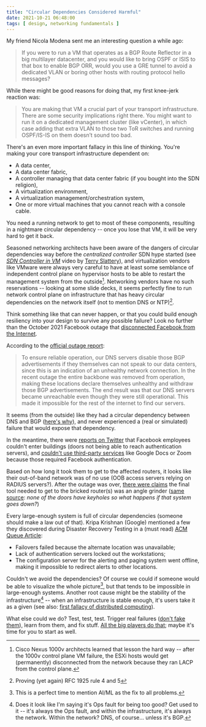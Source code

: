 ```yaml
---
title: "Circular Dependencies Considered Harmful"
date: 2021-10-21 06:48:00
tags: [ design, networking fundamentals ]
---
```

My friend Nicola Modena sent me an interesting question a while ago:

> If you were to run a VM that operates as a BGP Route Reflector in a big multilayer datacenter, and you would like to bring OSPF or ISIS to that box to enable BGP ORR, would you use a GRE tunnel to avoid a dedicated VLAN or boring other hosts with routing protocol hello messages?

While there might be good reasons for doing that, my first knee-jerk reaction was:
<!--more-->
> You are making that VM a crucial part of your transport infrastructure. There are some security implications right there. You might want to run it on a dedicated management cluster (like vCenter), in which case adding that extra VLAN to those two ToR switches and running OSPF/IS-IS on them doesn’t sound too bad.

There's an even more important fallacy in this line of thinking. You're making your core transport infrastructure dependent on:

* A data center,
* A data center fabric, 
* A controller managing that data center fabric (if you bought into the SDN religion),
* A virtualization environment, 
* A virtualization management/orchestration system,
* One or more virtual machines that you cannot reach with a console cable.

You need a running network to get to most of these components, resulting in a nightmare circular dependency -- once you lose that VM, it will be very hard to get it back.

Seasoned networking architects have been aware of the dangers of circular dependencies way before the *centralized controller* SDN hype started (see *[SDN Controller in VM](https://my.ipspace.net/bin/get/SDNMonitor/D1%20-%20SDN%20Controller%20in%20a%20VM.mp4?doccode=SDNMonitor)* video by [Terry Slattery](https://www.ipspace.net/Author:Terry_Slattery)), and virtualization vendors like VMware were always very careful to have at least some semblance of independent control plane on hypervisor hosts to be able to restart the management system from the outside[^CD-1000v]. Networking vendors have no such reservations -- looking at some slide decks, it seems perfectly fine to run network control plane on infrastructure that has heavy circular dependencies on the network itself (not to mention DNS or NTP)[^CD-Rule4].

[^CD-1000v]: Cisco Nexus 1000v architects learned that lesson the hard way -- after the 1000v control plane VM failure, the ESXi hosts would get (permanently) disconnected from the network because they ran LACP from the control plane.

[^CD-Rule4]: Proving (yet again) RFC 1925 rule 4 and 5
 
Think something like that can never happen, or that you could build enough resiliency into your design to survive any possible failure? Look no further than the October 2021 Facebook outage that [disconnected Facebook from the Internet](https://blog.cloudflare.com/october-2021-facebook-outage/).

According to the [official outage report](https://engineering.fb.com/2021/10/05/networking-traffic/outage-details/):

> To ensure reliable operation, our DNS servers disable those BGP advertisements if they themselves can not speak to our data centers, since this is an indication of an unhealthy network connection. In the recent outage the entire backbone was removed from operation,  making these locations declare themselves unhealthy and withdraw those BGP advertisements. The end result was that our DNS servers became unreachable even though they were still operational. This made it impossible for the rest of the internet to find our servers. 

It seems (from the outside) like they had a circular dependency between DNS and BGP ([here's why](https://news.ycombinator.com/item?id=28764214)), and never experienced a (real or simulated) failure that would expose that dependency.

In the meantime, there were [reports on Twitter](https://arstechnica.com/information-technology/2021/10/facebook-instagram-whatsapp-and-oculus-are-down-heres-what-we-know/) that Facebook employees couldn't enter buildings (doors not being able to reach authentication servers), and [couldn't use third-party services](https://www.theverge.com/2021/10/4/22709575/facebook-outage-instagram-whatsapp) like Google Docs or Zoom because those required Facebook authentication.

Based on how long it took them to get to the affected routers, it looks like their out-of-band network was of no use (OOB access servers relying on RADIUS servers?). After the outage was over, [there were claims](https://twitter.com/cullend/status/1445156376934862848) the final tool needed to get to the bricked router(s) was an angle grinder  ([same source](https://twitter.com/cullend/status/1445157085591871489): *none of the doors have keyholes so what happens if that system goes down?*)

Every large-enough system is full of circular dependencies (someone should make a law out of that). Kripa Krishnan (Google) mentioned a few they discovered during Disaster Recovery Testing in a (must read) [ACM Queue Article](https://queue.acm.org/detail.cfm?id=2371516):

* Failovers failed because the alternate location was unavailable;
* Lack of authentication servers locked out the workstations;
* The configuration server for the alerting and paging system went offline, making it impossible to redirect alerts to other locations.

Couldn't we avoid the dependencies? Of course we could if someone would be able to visualize the whole picture[^1], but that tends to be impossible in large-enough systems. Another root cause might be the stability of the infrastructure[^2] -- when an infrastructure is stable enough, it's users take it as a given (see also: [first fallacy of distributed computing](https://my.ipspace.net/bin/get/Net101/F2.1%20-%20Network%20Is%20%28Not%29%20Reliable.mp4?doccode=Net101)).

What else could we do? Test, test, test. Trigger real failures ([don't fake them](https://blog.ipspace.net/2019/09/disaster-recovery-test-faking-another.html)), learn from them, and fix stuff. [All the big players do that](https://queue.acm.org/detail.cfm?id=2371297); maybe it's time for you to start as well.

[^1]: This is a perfect time to mention AI/ML as the fix to all problems.

[^2]: Does it look like I'm saying it's Ops fault for being too good? Get used to it -- it's always the Ops fault, and within the infrastructure, it's always the network. Within the network? DNS, of course... unless it's BGP.
